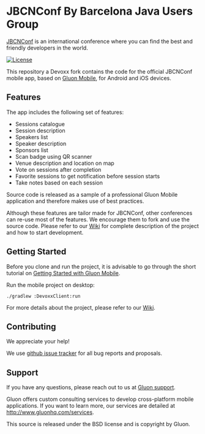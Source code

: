 # JBCNConf By Barcelona Java Users Group

[JBCNConf](https://www.jbcnconf.com/) is an international conference where you can find the best and friendly developers in the world.

[![License](https://img.shields.io/badge/License-BSD%203--Clause-blue.svg)](https://opensource.org/licenses/BSD-3-Clause)

This repository a Devoxx fork contains the code for the official JBCNConf mobile app, based on [Gluon Mobile](http://gluonhq.com/products/mobile/),
for Android and iOS devices.

## Features

The app includes the following set of features:

* Sessions catalogue
* Session description
* Speakers list
* Speaker description
* Sponsors list
* Scan badge using QR scanner
* Venue description and location on map
* Vote on sessions after completion
* Favorite sessions to get notification before session starts
* Take notes based on each session

Source code is released as a sample of a professional Gluon Mobile application and therefore makes use of best practices.

Although these features are tailor made for JBCNConf, other conferences
can re-use most of the features. We encourage them to fork and use the source code.
Please refer to our [Wiki](https://github.com/barcelonajug/JBCNConf-Mobile-App/wiki)
for complete description of the project and how to start development.

## Getting Started

Before you clone and run the project, it is advisable to go through the short tutorial on
[Getting Started with Gluon Mobile](http://docs.gluonhq.com/getting-started/).

Run the mobile project on desktop:

```
./gradlew :DevoxxClient:run
```

For more details about the project, please refer to our [Wiki](https://github.com/barcelonajug/JBCNConf-Mobile-App/wiki).


## Contributing

We appreciate your help!

We use [github issue tracker](https://github.com/barcelonajug/JBCNConf-Mobile-App/issues)
for all bug reports and proposals.

## Support

If you have any questions, please reach out to us at [Gluon support](http://www.gluonhq.com/support).

Gluon offers custom consulting services to develop cross-platform mobile applications.
If you want to learn more, our services are detailed at http://www.gluonhq.com/services.

This source is released under the BSD license and is copyright by Gluon.
